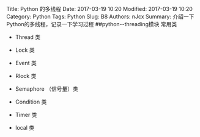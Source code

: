 Title: Python 的多线程
Date: 2017-03-19 10:20
Modified: 2017-03-19 10:20
Category: Python
Tags: Python
Slug: B8
Authors: nJcx
Summary: 介绍一下Python的多线程，记录一下学习过程
##python--threading模块
常用类
- Thread 类

- Lock 类

- Event 类

- Rlock 类

- Semaphore （信号量）类

- Condition 类

- Timer 类
 
- local 类
